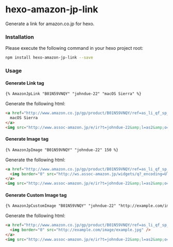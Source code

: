 hexo-amazon-jp-link
==============

Generate a link for amazon.co.jp for hexo.

### Installation

Please execute the following command in your hexo project root:

```bash
npm install hexo-amazon-jp-link --save
```

### Usage

#### Generate Link tag

```md
{% AmazonJpLink "B01N59VNQY" "johndue-22" "macOS Sierra" %}
```

Generate the following html:

```html
<a href="http://www.amazon.co.jp/gp/product/B01N59VNQY/ref=as_li_qf_sp_asin_il?ie=UTF8&amp;camp=247&amp;creative=1211&amp;creativeASIN=B01N59VNQY&amp;linkCode=as2&amp;tag=johndue-22" target="_blank">
  macOS Sierra
</a>
<img src="http://www.assoc-amazon.jp/e/ir?t=johndue-22&amp;l=as2&amp;o=9&amp;a=B01N59VNQY" width="1" height="1" border="0" alt="" style="border:none !important; margin:0px !important;">
```

#### Generate Image tag

```md
{% AmazonJpImage "B01N59VNQY" "johndue-22" 150 %}
```

Generate the following html:

```html
<a href="http://www.amazon.co.jp/gp/product/B01N59VNQY/ref=as_li_qf_sp_asin_il?ie=UTF8&amp;camp=247&amp;creative=1211&amp;creativeASIN=B01N59VNQY&amp;linkCode=as2&amp;tag=johndue-22" target="_blank">
  <img border="0" src="http://ws.assoc-amazon.jp/widgets/q?_encoding=UTF8&amp;ASIN=B01N59VNQY&amp;Format=_SL300_&amp;ID=AsinImage&amp;MarketPlace=JP&amp;ServiceVersion=20070822&amp;WS=1&amp;tag=johndue-22" width="150" style="float: left; margin: 0 20px 20px 0;" />
</a>
<img src="http://www.assoc-amazon.jp/e/ir?t=johndue-22&amp;l=as2&amp;o=9&amp;a=B01N59VNQY" width="1" height="1" border="0" alt="" style="border:none !important; margin:0px !important;">
```

#### Generate Custom Image tag

```md
{% AmazonJpCustomImage "B01N59VNQY" "johndue-22" "http://example.com/image/example.jpg" %}
```

Generate the following html:

```html
<a href="http://www.amazon.co.jp/gp/product/B01N59VNQY/ref=as_li_qf_sp_asin_il?ie=UTF8&amp;camp=247&amp;creative=1211&amp;creativeASIN=B01N59VNQY&amp;linkCode=as2&amp;tag=johndue-22" target="_blank">
  <img border="0" src="http://example.com/image/example.jpg" />
</a>
<img src="http://www.assoc-amazon.jp/e/ir?t=johndue-22&amp;l=as2&amp;o=9&amp;a=B01N59VNQY" width="1" height="1" border="0" alt="" style="border:none !important; margin:0px !important;">
```
